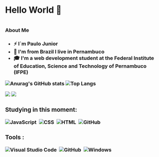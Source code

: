 <h1> Hello World 👋 <h1>

<h3> About Me <h3>
  
- ⚡ I`m Paulo Junior
- 📍 I'm from Brazil I live in Pernambuco 
- 🎓 I'm a web development student at the Federal Institute of Education, Science and Technology of Pernambuco (IFPE)


![Anurag's GitHub stats](https://github-readme-stats.vercel.app/api?username=pauloJ-r&show_icons=true&icon_color=80ff1f&bg_color=282c34&title_color=80ff1f&text_color=ffffff&border_color=80ff1f&line_height=24&hide=prs)
![Top Langs](https://github-readme-stats.vercel.app/api/top-langs/?username=pauloJ-r&layout=compact&show_icons=true&icon_color=80ff1f&bg_color=282c34&title_color=80ff1f&text_color=ffffff&border_color=80ff1f&line_height=24&hide=prs)



  <div>
    
   <a href="https://www.instagram.com/paulojr_r/" target="_blank"><img src="https://img.shields.io/badge/-Instagram-%23E4405F?style=for-the-badge&logo=instagram&logoColor=white" target="_blank"></a>
    <a href="https://www.linkedin.com/in/paulo-junior-4a0870a0" target="_blank"><img src="https://img.shields.io/badge/-LinkedIn-%230077B5?style=for-the-badge&logo=linkedin&logoColor=white" target="_blank"></a> 
  
 ### Studying in this moment:
     
![JavaScript](https://img.shields.io/badge/-JavaScript-0D1117?style=for-the-badge&logo=javascript&labelColor=0D1117&textColor=0D1117)&nbsp;
![CSS](https://img.shields.io/badge/-CSS-0D1117?style=for-the-badge&logo=CSS3&labelColor=0D1117&textColor=0D1117)&nbsp; 
![HTML](https://img.shields.io/badge/-HTML-0D1117?style=for-the-badge&logo=HTML5&labelColor=0D1117&textColor=0D1117)&nbsp;
![GitHub](https://img.shields.io/badge/-GitHub-0D1117?style=for-the-badge&logo=github&labelColor=0D1117)&nbsp;


 ### Tools :
![Visual Studio Code](https://img.shields.io/badge/-Visual%20Studio%20Code-0D1117?style=for-the-badge&logo=visual-studio-code&logoColor=007ACC&labelColor=0D1117)&nbsp;
![GitHub](https://img.shields.io/badge/-GitHub-0D1117?style=for-the-badge&logo=github&labelColor=0D1117)&nbsp;
![Windows](https://img.shields.io/badge/-Windows-0D1117?style=for-the-badge&logo=windows&labelColor=0D1117)&nbsp;

